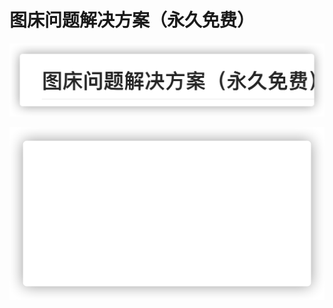 # 图床问题解决方案（永久免费）



![image-20200725151755080](https://raw.githubusercontent.com/wojiaofengzhongzhuifeng/iamge-host-2/master/image-20200725151755080.png)

![image-20200725152335459](https://raw.githubusercontent.com/wojiaofengzhongzhuifeng/iamge-host-2/master/image-20200725152335459.png)

